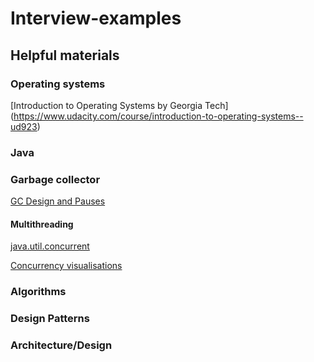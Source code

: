 # Interview-examples

## Helpful materials

### Operating systems
[Introduction to Operating Systems by Georgia Tech] (https://www.udacity.com/course/introduction-to-operating-systems--ud923)

### Java

### Garbage collector
[GC Design and Pauses](https://shipilev.net/jvm-anatomy-park/3-gc-design-and-pauses/)

#### Multithreading
[java.util.concurrent](https://docs.oracle.com/javase/7/docs/api/java/util/concurrent/package-summary.html)

[Concurrency visualisations](https://sourceforge.net/projects/javaconcurrenta/?source=typ_redirect)

### Algorithms

### Design Patterns

### Architecture/Design


